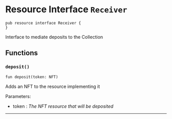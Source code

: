# Resource Interface `Receiver`

```cadence
pub resource interface Receiver {
}
```

Interface to mediate deposits to the Collection
## Functions

### `deposit()`

```cadence
fun deposit(token: NFT)
```
Adds an NFT to the resource implementing it

Parameters:
  - token : _The NFT resource that will be deposited_

---
